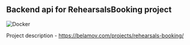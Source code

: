 ## Backend api for RehearsalsBooking project

![Docker](https://github.com/RehearsalsBooking/backend/workflows/Docker/badge.svg)


Project description - https://belamov.com/projects/rehearsals-booking/ 

